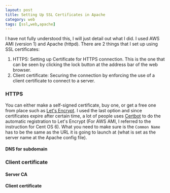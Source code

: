 ```yaml
---
layout: post
title: Setting Up SSL Certificates in Apache
category: web
tags: [ssl,web,apache]
---
```


I have not fully understood this, I will just detail out what I did. I used AWS AMI (version 1) and Apache (httpd).
There are 2 things that I set up using SSL certificates:
1. HTTPS: Setting up Certificate for HTTPS connection. This is the one that can be seen by clicking the lock button at the address bar of the web browser.
2. Client certificate: Securing the connection by enforcing the use of a client certificate to connect to a server.

### HTTPS

You can either make a self-signed certificate, buy one, or get a free one from place such as [Let's Encrypt](https://letsencrypt.org/). I used the last option and since certificates expire after certain time, a lot of people uses [Certbot](https://certbot.eff.org/instructions) to do the automatic registration to Let's Encrypt (For AWS AMI, I referred to the instruction for Cent OS 6). What you need to make sure is the `Common Name` has to be the same as the URL it is going to launch at (what is set as the server name at the Apache config file).

#### DNS for subdomain

### Client certificate

#### Server CA
#### Client certificate
